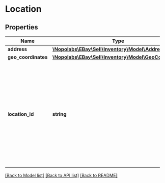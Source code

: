 # Location

## Properties
Name | Type | Description | Notes
------------ | ------------- | ------------- | -------------
**address** | [**\Nopolabs\EBay\Sell\Inventory\Model\Address**](Address.md) |  | [optional] 
**geo_coordinates** | [**\Nopolabs\EBay\Sell\Inventory\Model\GeoCoordinates**](GeoCoordinates.md) |  | [optional] 
**location_id** | **string** | A unique eBay-assigned ID for the location. &lt;br&gt;&lt;br&gt; &lt;span class&#x3D;\&quot;tablenote\&quot;&gt; &lt;strong&gt;Note:&lt;/strong&gt; This field should not be confused with the seller-defined &lt;b&gt;merchantLocationKey&lt;/b&gt; value. It is the &lt;b&gt;merchantLocationKey&lt;/b&gt; value which is used to identify an inventory location when working with inventory location API calls. The &lt;strong&gt;locationId&lt;/strong&gt; value is only used internally by eBay.&lt;/span&gt; | [optional] 

[[Back to Model list]](../README.md#documentation-for-models) [[Back to API list]](../README.md#documentation-for-api-endpoints) [[Back to README]](../README.md)


